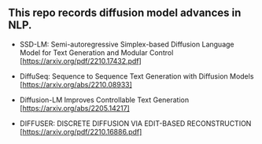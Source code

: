 ## This repo records diffusion model advances in NLP.

* SSD-LM: Semi-autoregressive Simplex-based Diffusion Language Model for Text Generation and Modular Control [https://arxiv.org/pdf/2210.17432.pdf]
* DiffuSeq: Sequence to Sequence Text Generation with Diffusion Models [https://arxiv.org/abs/2210.08933]
* Diffusion-LM Improves Controllable Text Generation [https://arxiv.org/abs/2205.14217]

* DIFFUSER: DISCRETE DIFFUSION VIA EDIT-BASED RECONSTRUCTION [https://arxiv.org/pdf/2210.16886.pdf]
